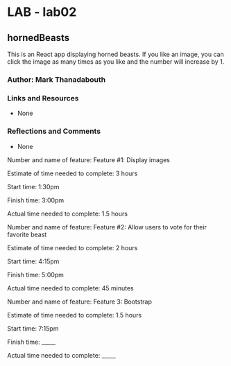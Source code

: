 # LAB - lab02

## hornedBeasts

This is an React app displaying horned beasts. If you like an image, you can click the image as many times as you like and the number will increase by 1.

### Author: Mark Thanadabouth

### Links and Resources
* None

### Reflections and Comments
* None

Number and name of feature: Feature #1: Display images

Estimate of time needed to complete: 3 hours

Start time: 1:30pm

Finish time: 3:00pm

Actual time needed to complete: 1.5 hours

Number and name of feature: Feature #2: Allow users to vote for their favorite beast

Estimate of time needed to complete: 2 hours

Start time: 4:15pm

Finish time: 5:00pm

Actual time needed to complete: 45 minutes

Number and name of feature: Feature 3: Bootstrap

Estimate of time needed to complete: 1.5 hours

Start time: 7:15pm

Finish time: _____

Actual time needed to complete: _____
